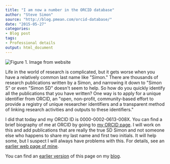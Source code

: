 ```yaml
---
title: "I am now a number in the ORCID database"
author: "Steve Simon"
source: "http://blog.pmean.com/orcid-database/"
date: "2015-05-27"
categories:
- Blog post
tags:
- Professional details
output: html_document
---
```


![Figure 1. Image from website](http://www.pmean.com/new-images/15/orcid-database01.png)

<div class="notes">

Life in the world of research is complicated, but it gets worse when you have a relatively common last name like "Simon." There are thousands of research publications written by a Simon, and narrowing it down to "Simon S" or even "Simon SD" doesn't seem to help. So how do you quickly identify all the publications that you have written? One way is to apply for a unique identifier from ORCID, an "open, non-profit, community-based effort to provide a registry of unique researcher identifiers and a transparent method of linking research activities and outputs to these identifiers."

I did that today and my ORCID ID is 0000-0002-0613-008X. You can find a brief biography of me at ORCID by going to [my ORCID page][orc1]. I will work on this and add publications that are really the true SD Simon and not someone else who happens to share my last name and first two initials. It will help some, but I suspect I will always have problems with this. For details, see an [earlier web page of mine][sim3].

You can find an [earlier version][sim1] of this page on my [blog][sim2].

[sim1]: http://blog.pmean.com/orcid-database/
[sim2]: http://blog.pmean.com

[sim3]: http://www.pmean.com/08/ImpossibleResume.html

[orc1]: http://orcid.org/0000-0002-0613-008X

</div>
